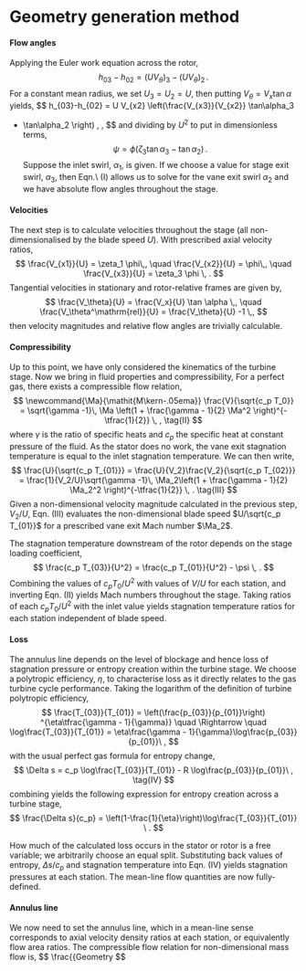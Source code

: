 # Geometry generation method

#### Flow angles

Applying the Euler work equation across the rotor,
$$
h_{03} - h_{02} = (U V_\theta)_3 - (U V_\theta)_2 \, .
$$
For a constant mean radius, we set $U_3=U_2=U$, then putting $V_\theta = V_x
\tan \alpha$ yields,
$$
h_{03}-h_{02} = U V_{x2} \left(\frac{V_{x3}}{V_{x2}} \tan\alpha_3 
- \tan\alpha_2 \right) \, ,
$$
and dividing by $U^2$ to put in dimensionless terms,
$$
\psi = \phi \left(\zeta_3 \tan\alpha_3 - \tan\alpha_2 \right) \, . \tag{I}
$$
Suppose the inlet swirl, $\alpha_1$, is given. If we choose a value for stage
exit swirl, $\alpha_3$, then Eqn.\ (I) allows us to solve for the vane exit
swirl $\alpha_2$ and we have absolute flow angles throughout the stage.

#### Velocities

The next step is to calculate velocities throughout the stage (all
non-dimensionalised by the blade speed $U$). With prescribed axial velocity
ratios,
$$
\frac{V_{x1}}{U} = \zeta_1 \phi\,, \quad \frac{V_{x2}}{U} 
= \phi\,, \quad \frac{V_{x3}}{U} = \zeta_3 \phi \, .
$$
Tangential velocities in stationary and rotor-relative frames are given by,
$$
\frac{V_\theta}{U} = \frac{V_x}{U} \tan \alpha \,,
\quad \frac{V_\theta^\mathrm{rel}}{U} =  \frac{V_\theta}{U} -1 \,,
$$
then velocity magnitudes and relative flow angles are trivially calculable.

#### Compressibility

Up to this point, we have only considered the kinematics of the turbine stage.
Now we bring in fluid properties and compressibility, For a perfect gas, there
exists a compressible flow relation,
$$
\newcommand{\Ma}{\mathit{M\kern-.05ema}}
\frac{V}{\sqrt{c_p T_0}} = \sqrt{\gamma -1}\, \Ma
\left(1 + \frac{\gamma - 1}{2} \Ma^2 \right)^{-\tfrac{1}{2}} \, , \tag{II}
$$
where $\gamma$ is the ratio of specific heats and $c_p$ the specific heat at
constant pressure of the fluid. 
As the stator does no work, the vane exit
stagnation temperature is equal to the inlet stagnation temperature. We can
then write,
$$
\frac{U}{\sqrt{c_p T_{01}}} = \frac{U}{V_2}\frac{V_2}{\sqrt{c_p T_{02}}} =
\frac{1}{V_2/U}\sqrt{\gamma -1}\, \Ma_2\left(1 + \frac{\gamma - 1}{2} \Ma_2^2 \right)^{-\tfrac{1}{2}} \, . \tag{III}
$$
Given a non-dimensional velocity magnitude calculated in the previous step,
$V_2/U$, Eqn. (III) evaluates the non-dimensional blade speed $U/\sqrt{c_p
T_{01}}$ for a prescribed vane exit Mach number $\Ma_2$.

The stagnation temperature downstream of the rotor depends on the stage loading
coefficient,
$$
\frac{c_p T_{03}}{U^2} = \frac{c_p T_{01}}{U^2} - \psi \, .
$$
Combining the values of ${c_p T_{0}}/{U^2}$ with values of $V/U$ for each
station, and inverting Eqn. (II) yields Mach numbers throughout the stage.
Taking ratios of each ${c_p T_{0}}/{U^2}$ with the inlet value yields
stagnation temperature ratios for each station independent of blade speed.

#### Loss

The annulus line depends on the level of blockage and hence loss of stagnation
pressure or entropy creation within the turbine stage. We choose a polytropic
efficiency, $\eta$, to characterise loss as it directly relates to the gas
turbine cycle performance. Taking the logarithm of the definition of turbine polytropic efficiency,
$$
\frac{T_{03}}{T_{01}} = \left(\frac{p_{03}}{p_{01}}\right)
^{\eta\tfrac{\gamma - 1}{\gamma}} \quad \Rightarrow \quad
\log\frac{T_{03}}{T_{01}} = 
\eta\frac{\gamma - 1}{\gamma}\log\frac{p_{03}}{p_{01}}\ , 
$$
with the usual perfect gas formula for entropy change,
$$
\Delta s = c_p \log\frac{T_{03}}{T_{01}} - R \log\frac{p_{03}}{p_{01}}\ , \tag{IV}
$$
combining yields the following expression for entropy creation across a turbine
stage,
$$
\frac{\Delta s}{c_p} = 
\left(1-\frac{1}{\eta}\right)\log\frac{T_{03}}{T_{01}} \ .
$$

How much of the calculated loss occurs in the stator or rotor is a free
variable; we arbitrarily choose an equal split. Substituting back values of
entropy, $\Delta s/c_p$ and stagnation temperature into Eqn. (IV) yields
stagnation pressures at each station. The mean-line flow quantities are now
fully-defined.

#### Annulus line

We now need to set the annulus line, which in a mean-line sense corresponds to
axial velocity density ratios at each station, or equivalently flow area
ratios. The compressible flow relation for non-dimensional mass flow is,
$$
\frac{{Geometry
$$

